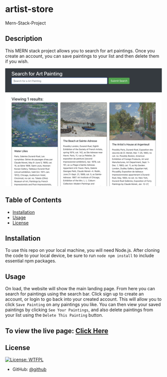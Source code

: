 # artist-store
Mern-Stack-Project
## Description

This MERN stack project allows you to search for art paintings. Once you create an account, you can save paintings to your list and then delete them if you wish.

![Project Image](./client/src/screenshot.art.painting.search.png)
## Table of Contents

- [Installation](#installation)
- [Usage](#usage)
- [License](#license)

## Installation

To use this repo on your local machine, you will need Node.js. After cloning the code to your local device, be sure to run `node npm install` to include essential npm packages.

## Usage

On load, the website will show the main landing page. From here you can search for paintings using the search bar. Click sign up to create an account, or login to go back into your created account. This will allow you to click `Save Painting` on any paintings you like. You can then view your saved paintings by clicking `See Your Paintings`, and also delete paintings from your list using the `Delete This Painting` button.

## To view the live page: [Click Here](https://hidden-river-39393.herokuapp.com)

## License

[![License: WTFPL](https://img.shields.io/badge/License-WTFPL-brightgreen.svg)](http://www.wtfpl.net/about/)

- GitHub: [@github](https://github.com/vloriandervishi/artist-store)
